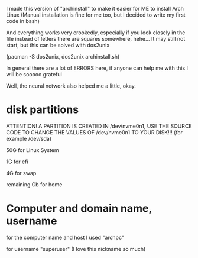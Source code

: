 I made this version of "archinstall" to make it easier for ME to install Arch Linux (Manual installation is fine for me too, but I decided to write my first code in bash)

And everything works very crookedly, especially if you look closely in the file instead of letters there are squares somewhere, hehe... It may still not start, but this can be solved with dos2unix

(pacman -S dos2unix, dos2unix archinstall.sh)

In general there are a lot of ERRORS here, if anyone can help me with this I will be sooooo grateful

Well, the neural network also helped me a little, okay.

# disk partitions
ATTENTION! A PARTITION IS CREATED IN /dev/nvme0n1, USE THE SOURCE CODE TO CHANGE THE VALUES OF /dev/nvme0n1 TO YOUR DISK!!! (for example /dev/sda)

50G for Linux System

1G for efi

4G for swap

remaining Gb for home

# Computer and domain name, username
for the computer name and host I used 
"archpc"

for username
"superuser" (I love this nickname so much)

